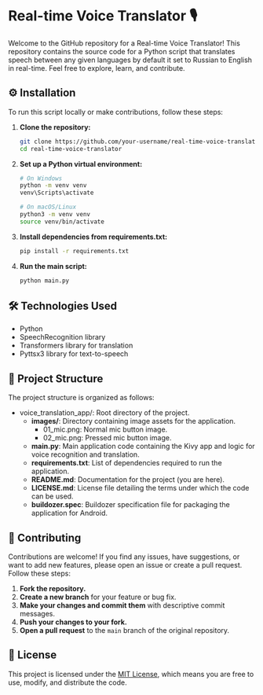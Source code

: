 # Real-time Voice Translator 🎙️

Welcome to the GitHub repository for a Real-time Voice Translator! This repository contains the source code for a Python script that translates speech between any given languages by default it set to Russian to English in real-time. Feel free to explore, learn, and contribute.

## ⚙️ Installation

To run this script locally or make contributions, follow these steps:

1. **Clone the repository:**
    ```bash
    git clone https://github.com/your-username/real-time-voice-translator.git
    cd real-time-voice-translator
    ```

2. **Set up a Python virtual environment:**
    ```bash
    # On Windows
    python -m venv venv
    venv\Scripts\activate
    
    # On macOS/Linux
    python3 -m venv venv
    source venv/bin/activate
    ```

3. **Install dependencies from requirements.txt:**
    ```bash
    pip install -r requirements.txt
    ```

4. **Run the main script:**
    ```bash
    python main.py
    ```

## 🛠️ Technologies Used

- Python
- SpeechRecognition library
- Transformers library for translation
- Pyttsx3 library for text-to-speech

## 📂 Project Structure

The project structure is organized as follows:

- voice_translation_app/: Root directory of the project.
    - **images/**: Directory containing image assets for the application.
        - 01_mic.png: Normal mic button image.
        - 02_mic.png: Pressed mic button image.
    - **main.py**: Main application code containing the Kivy app and logic for voice recognition and translation.
    - **requirements.txt**: List of dependencies required to run the application.
    - **README.md**: Documentation for the project (you are here).
    - **LICENSE.md**: License file detailing the terms under which the code can be used.
    - **buildozer.spec**: Buildozer specification file for packaging the application for Android.

## 🤝 Contributing

Contributions are welcome! If you find any issues, have suggestions, or want to add new features, please open an issue or create a pull request. Follow these steps:

1. **Fork the repository.**
2. **Create a new branch** for your feature or bug fix.
3. **Make your changes and commit them** with descriptive commit messages.
4. **Push your changes to your fork.**
5. **Open a pull request** to the `main` branch of the original repository.

## 📄 License

This project is licensed under the [MIT License](LICENSE.md), which means you are free to use, modify, and distribute the code.
